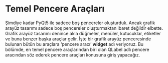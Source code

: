 # Temel Pencere Araçları

Şimdiye kadar PyQt5 ile sadece boş pencereler oluşturduk. Ancak grafik arayüz tasarımı sadece boş pencereler oluşturmaktan ibaret değildir elbette. Grafik arayüz tasarımı denince akla düğmeler, menüler, kutucuklar, etiketler ve buna benzer başka araçlar gelir. İşte bir grafik arayüz penceresinde bulunan bütün bu araçlara ‘pencere aracı’ **widget** adı veriyoruz. Bu bölümde, en temel pencere araçlarından biri olan QLabel adlı pencere aracından söz ederek pencere araçları konusuna giriş yapacağız.

